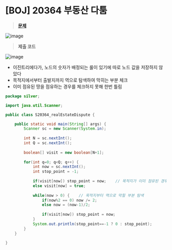 # [BOJ] 20364 부동산 다툼
> **[문제](https://www.acmicpc.net/problem/20364)**
> 
![image](https://user-images.githubusercontent.com/80896077/174864594-6e64d9d9-9df4-4e58-ad11-57426c1aa6b9.png)

> **제출 코드**

![image](https://user-images.githubusercontent.com/80896077/174864623-4fdddc53-5bfb-4df5-87a1-17b824789a90.png)

- 이진트리에다가, 노드의 숫자가 배정되는 룰이 있기에 따로 노드 값을 저장하지 않았다
- 목적지에서부터 출발지까지 역으로 탐색하여 막히는 부분 체크
- 이미 점유된 땅을 점유하는 경우를 체크하지 못해 한번 틀림

```java
package silver;

import java.util.Scanner;

public class S20364_realEstateDispute {

	public static void main(String[] args) {
		Scanner sc = new Scanner(System.in);
		
		int N = sc.nextInt();
		int Q = sc.nextInt();
		
		boolean[] visit = new boolean[N+1];
		
		for(int q=0; q<Q; q++) {
			int now = sc.nextInt();
			int stop_point = -1;
			
			if(visit[now]) stop_point = now;	// 목적지가 이미 점유된 경우
			else visit[now] = true;
			
			while(now > 0) {	// 목적지부터 역으로 막힐 부분 탐색
				if(now%2 == 0) now /= 2;
				else now = (now-1)/2;
				
				if(visit[now]) stop_point = now;
			}
			System.out.println(stop_point==-1 ? 0 : stop_point);
		}
	}

}
```
